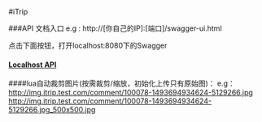 #iTrip

###API 文档入口
    e.g : http://[你自己的IP]:[端口]/swagger-ui.html


点击下面按钮，打开localhost:8080下的Swagger

#### [Localhost API](http://localhost:8080/swagger-ui.html?_blank)


####lua自动裁剪图片(按需裁剪/缩放，初始化上传只有原始图)：
e.g：
http://img.itrip.test.com/comment/100078-1493694934624-5129266.jpg
http://img.itrip.test.com/comment/100078-1493694934624-5129266.jpg_500x500.jpg


